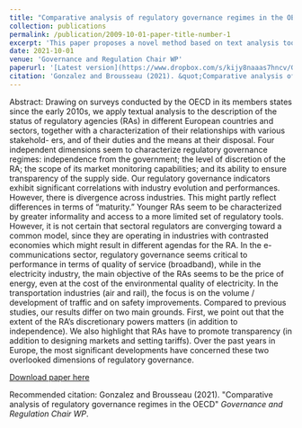 ```yaml
---
title: "Comparative analysis of regulatory governance regimes in the OECD (with Eric Brousseau)"
collection: publications
permalink: /publication/2009-10-01-paper-title-number-1
excerpt: 'This paper proposes a novel method based on text analysis tools to summarise and measure the implementation of the Independent Regulatory Agency model. Based on the novel measures, the papers evaluates the extent to which a set of 24 OECD countries have implemented the model between 2013 and 2018. The implications for this changes are evaluated.'
date: 2021-10-01
venue: 'Governance and Regulation Chair WP'
paperurl: '[Latest version](https://www.dropbox.com/s/kijy8naaas7hncv/Gonzalez_Brousseau_2023.pdf?dl=0)'
citation: 'Gonzalez and Brousseau (2021). &quot;Comparative analysis of regulatory governance regimes in the OECD.&quot; <i>Governance and Regulation Chair WP</i>.'
---
```

Abstract: Drawing on surveys conducted by the OECD in its members states since the early 2010s, we apply textual analysis to the description of the status of regulatory agencies (RAs) in different European countries and sectors, together with a characterization of their relationships with various stakehold- ers, and of their duties and the means at their disposal. Four independent dimensions seem to characterize regulatory governance regimes: independence from the government; the level of discretion of the RA; the scope of its market monitoring capabilities; and its ability to ensure transparency of the supply side. Our regulatory governance indicators exhibit significant correlations with industry evolution and performances. However, there is divergence across industries. This might partly reflect differences in terms of “maturity.” Younger RAs seem to be characterized by greater informality and access to a more limited set of regulatory tools. However, it is not certain that sectoral regulators are converging toward a common model, since they are operating in industries with contrasted economies which might result in different agendas for the RA. In the e-communications sector, regulatory governance seems critical to performance in terms of quality of service (broadband), while in the electricity industry, the main objective of the RAs seems to be the price of energy, even at the cost of the environmental quality of electricity. In the transportation industries (air and rail), the focus is on the volume / development of traffic and on safety improvements. Compared to previous studies, our results differ on two main grounds. First, we point out that the extent of the RA’s discretionary powers matters (in addition to independence). We also highlight that RAs have to promote transparency (in addition to designing markets and setting tariffs). Over the past years in Europe, the most significant developments have concerned these two overlooked dimensions of regulatory governance.


[Download paper here](https://www.dropbox.com/s/kijy8naaas7hncv/Gonzalez_Brousseau_2023.pdf?dl=0)

Recommended citation: Gonzalez and Brousseau (2021). "Comparative analysis of regulatory governance regimes in the OECD" <i>Governance and Regulation Chair WP</i>.
